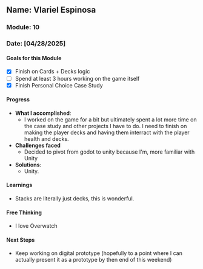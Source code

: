 <!-- Markdown Docs: https://docs.github.com/en/get-started/writing-on-github/getting-started-with-writing-and-formatting-on-github/basic-writing-and-formatting-syntax -->
## Name: Vlariel Espinosa
### Module: 10

<!-- Repeat the below as needed-->
### Date: [04/28/2025]

#### Goals for this Module
- [X] Finish on Cards + Decks logic
- [ ] Spend at least 3 hours working on the game itself
- [X] Finish Personal Choice Case Study

#### Progress
- **What I accomplished**:
  - I worked on the game for a bit but ultimately spent a lot more time on the case study and other projects I have to do. I need to finish on making the player decks and having them interract with the player health and decks.
- **Challenges faced**
  - Decided to pivot from godot to unity because I'm, more familiar with Unity
- **Solutions**:
  - Unity.

#### Learnings
- Stacks are literally just decks, this is wonderful. 

#### Free Thinking
- I love Overwatch

#### Next Steps
- Keep working on digital prototype (hopefully to a point where I can actually present it as a prototype by then end of this weekend)
